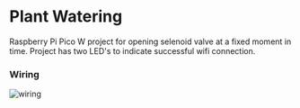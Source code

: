 # Plant Watering

Raspberry Pi Pico W project for opening selenoid valve at a fixed moment in time. Project has two LED's to indicate successful wifi connection.

### Wiring

![wiring]('./assets/project_layout.png')
